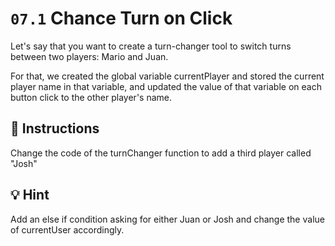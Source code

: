 # `07.1` Chance Turn on Click

Let's say that you want to create a turn-changer tool to switch turns between two players: Mario and Juan.

For that, we created the global variable currentPlayer and stored the current player name in that variable, and updated the value of that variable on each button click to the other player's name.

## 📝 Instructions

Change the code of the turnChanger function to add a third player called "Josh"

## 💡 Hint
Add an else if condition asking for either Juan or Josh and change the value of currentUser accordingly.